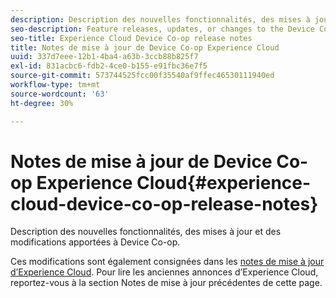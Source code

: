 ```yaml
---
description: Description des nouvelles fonctionnalités, des mises à jour et des modifications apportées à Device Co-op.
seo-description: Feature releases, updates, or changes to the Device Co-op.
seo-title: Experience Cloud Device Co-op release notes
title: Notes de mise à jour de Device Co-op Experience Cloud
uuid: 337d7eee-12b1-4ba4-a63b-3ccb88b825f7
exl-id: 831acbc6-fdb2-4ce0-b155-e91fbc36e7f5
source-git-commit: 573744525fcc00f35540af9ffec46530111940ed
workflow-type: tm+mt
source-wordcount: '63'
ht-degree: 30%

---
```


# Notes de mise à jour de Device Co-op Experience Cloud{#experience-cloud-device-co-op-release-notes}

Description des nouvelles fonctionnalités, des mises à jour et des modifications apportées à Device Co-op.

Ces modifications sont également consignées dans les [notes de mise à jour d’Experience Cloud](https://docs.adobe.com/content/help/fr-FR/release-notes/experience-cloud/current.html). Pour lire les anciennes annonces d’Experience Cloud, reportez-vous à la section Notes de mise à jour précédentes de cette page.
